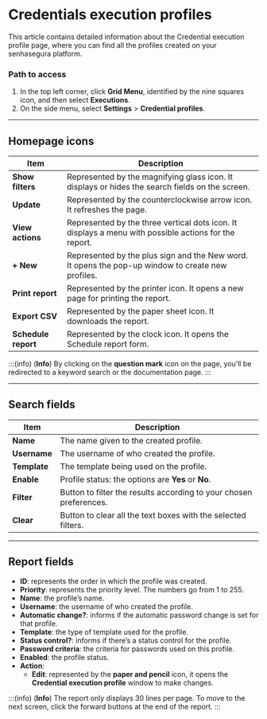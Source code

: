 # Credentials execution profiles

This article contains detailed information about the Credential execution profile page, where you can find all the profiles created on your senhasegura platform.

### Path to access

1. In the top left corner, click **Grid Menu**, identified by the nine squares icon, and then select **Executions**.
2. On the side menu, select **Settings** > **Credential profiles**.

***
## Homepage icons
**Item**|**Description**
|---|---|
**Show filters**|Represented by the magnifying glass icon. It displays or hides the search fields on the screen.
**Update**|Represented by the counterclockwise arrow icon. It refreshes the page.
**View actions**|Represented by the three vertical dots icon. It displays a menu with possible actions for the report.
**+ New**|Represented by the plus sign and the New word. It opens the pop-up window to create new profiles.
**Print report**|Represented by the printer icon. It opens a new page for printing the report.
**Export CSV**|Represented by the paper sheet icon. It downloads the report.
**Schedule report**|Represented by the clock icon. It opens the Schedule report form.

:::(info) (**Info**)
By clicking on the **question mark** icon on the page, you’ll be redirected to a keyword search or the documentation page.
:::
***
## Search fields

**Item**|**Description**
|---|---|
**Name**|The name given to the created profile.
**Username**|The username of who created the profile.
**Template**|The template being used on the profile.
**Enable**|Profile status: the options are **Yes** or **No**.
**Filter**|Button to filter the results according to your chosen preferences.
**Clear**|Button to clear all the text boxes with the selected filters.
***

## Report fields

* **ID**: represents the order in which the profile was created.
* **Priority**: represents the priority level. The numbers go from 1 to 255.
* **Name**: the profile’s name.
* **Username**: the username of who created the profile.
* **Automatic change?**: informs if the automatic password change is set for that profile.
* **Template**: the type of template used for the profile.
* **Status control?**: informs if there’s a status control for the profile.
* **Password criteria**: the criteria for passwords used on this profile.
* **Enabled**: the profile status.
* **Action**:
    * **Edit**: represented by the **paper and pencil** icon, it opens the **Credential execution profile** window to make changes.

:::(info) (**Info**)
The report only displays 30 lines per page. To move to the next screen, click the forward buttons at the end of the report.
:::